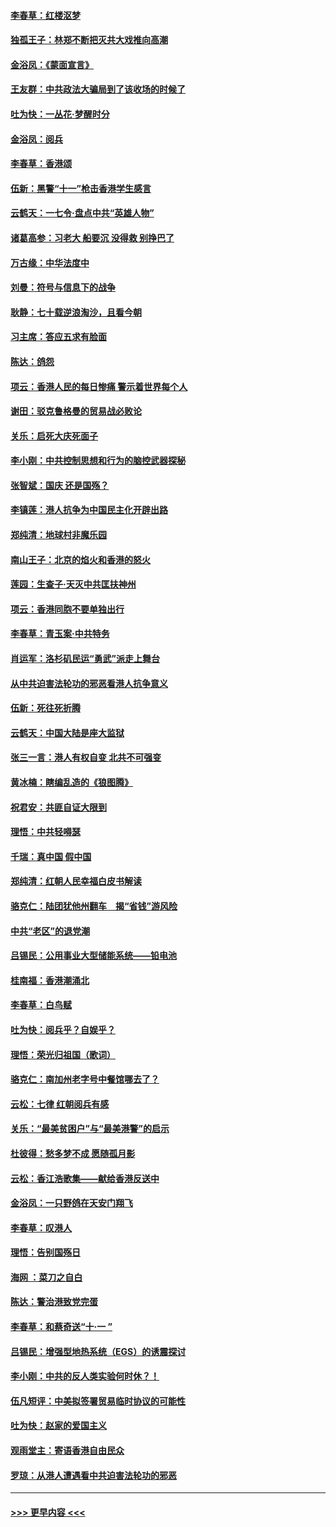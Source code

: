 #### [李春草：红楼沤梦](../pages/nsc993/n11569673.md?t=10052211) 
#### [独孤王子：林郑不断把灭共大戏推向高潮](../pages/nsc993/n11569381.md?t=10052211) 
#### [金浴凤：《蒙面宣言》](../pages/nsc993/n11569368.md?t=10052211) 
#### [王友群：中共政法大骗局到了该收场的时候了](../pages/nsc993/n11568940.md?t=10052211) 
#### [吐为快：一丛花‧梦醒时分](../pages/nsc993/n11567491.md?t=10052211) 
#### [金浴凤：阅兵](../pages/nsc993/n11567454.md?t=10052211) 
#### [李春草：香港颂](../pages/nsc993/n11567444.md?t=10052211) 
#### [伍新：黑警“十一”枪击香港学生感言](../pages/nsc993/n11567426.md?t=10052211) 
#### [云鹤天：一七令‧盘点中共“英雄人物”](../pages/nsc993/n11567091.md?t=10052211) 
#### [诸葛高参：习老大 船要沉 没得救 别挣巴了](../pages/nsc993/n11566976.md?t=10052211) 
#### [万古缘：中华法度中](../pages/nsc993/n11566726.md?t=10052211) 
#### [刘曼：符号与信息下的战争](../pages/nsc993/n11564655.md?t=10052211) 
#### [耿静：七十载逆浪淘沙，且看今朝](../pages/nsc993/n11564520.md?t=10052211) 
#### [习主席：答应五求有脸面](../pages/nsc993/n11563953.md?t=10052211) 
#### [陈达：鸽怨](../pages/nsc993/n11561879.md?t=10052211) 
#### [项云：香港人民的每日惨痛  警示着世界每个人](../pages/nsc993/n11559273.md?t=10052211) 
#### [谢田：驳克鲁格曼的贸易战必败论](../pages/nsc993/n11555840.md?t=10052211) 
#### [关乐：启死大庆死面子](../pages/nsc993/n11556823.md?t=10052211) 
#### [李小刚：中共控制思想和行为的脑控武器探秘](../pages/nsc993/n11556776.md?t=10052211) 
#### [张智斌：国庆  还是国殇？](../pages/nsc993/n11556617.md?t=10052211) 
#### [李镇莲：港人抗争为中国民主化开辟出路](../pages/nsc993/n11556570.md?t=10052211) 
#### [郑纯清：地球村非魔乐园](../pages/nsc993/n11555415.md?t=10052211) 
#### [南山王子：北京的焰火和香港的怒火](../pages/nsc993/n11555318.md?t=10052211) 
#### [莲园：生查子·天灭中共匡扶神州](../pages/nsc993/n11555302.md?t=10052211) 
#### [项云：香港同胞不要单独出行](../pages/nsc993/n11555276.md?t=10052211) 
#### [李春草：青玉案‧中共特务](../pages/nsc993/n11552356.md?t=10052211) 
#### [肖运军：洛杉矶民运“勇武”派走上舞台](../pages/nsc993/n11551595.md?t=10052211) 
#### [从中共迫害法轮功的邪恶看港人抗争意义](../pages/nsc993/n11540858.md?t=10052211) 
#### [伍新：死往死折腾](../pages/nsc993/n11550174.md?t=10052211) 
#### [云鹤天：中国大陆是座大监狱](../pages/nsc993/n11550155.md?t=10052211) 
#### [张三一言：港人有权自变 北共不可强变](../pages/nsc993/n11550132.md?t=10052211) 
#### [黄冰楠：瞎编乱造的《狼图腾》](../pages/nsc993/n11550082.md?t=10052211) 
#### [祝君安：共匪自证大限到](../pages/nsc993/n11550041.md?t=10052211) 
#### [理悟：中共轻嘚瑟](../pages/nsc993/n11547978.md?t=10052211) 
#### [千瑞：真中国 假中国](../pages/nsc993/n11547865.md?t=10052211) 
#### [郑纯清：红朝人民幸福白皮书解读](../pages/nsc993/n11547499.md?t=10052211) 
#### [骆克仁：陆团犹他州翻车　揭“省钱”游风险](../pages/nsc993/n11546977.md?t=10052211) 
#### [中共“老区”的退党潮](../pages/nsc993/n11545995.md?t=10052211) 
#### [吕锡民：公用事业大型储能系统——铅电池](../pages/nsc993/n11545701.md?t=10052211) 
#### [桂南福：香港潮涌北](../pages/nsc993/n11545682.md?t=10052211) 
#### [李春草：白鸟赋](../pages/nsc993/n11545663.md?t=10052211) 
#### [吐为快：阅兵乎？自娱乎？](../pages/nsc993/n11545625.md?t=10052211) 
#### [理悟：荣光归祖国（歌词）](../pages/nsc993/n11545616.md?t=10052211) 
#### [骆克仁：南加州老字号中餐馆哪去了？](../pages/nsc993/n11545120.md?t=10052211) 
#### [云松：七律 红朝阅兵有感](../pages/nsc993/n11542394.md?t=10052211) 
#### [关乐：“最美贫困户”与“最美港警”的启示](../pages/nsc993/n11542252.md?t=10052211) 
#### [杜彼得：愁多梦不成 愿随孤月影](../pages/nsc993/n11540296.md?t=10052211) 
#### [云松：香江浩歌集——献给香港反送中](../pages/nsc993/n11540149.md?t=10052211) 
#### [金浴凤：一只野鸽在天安门翔飞](../pages/nsc993/n11540280.md?t=10052211) 
#### [李春草：叹港人](../pages/nsc993/n11540119.md?t=10052211) 
#### [理悟：告别国殇日](../pages/nsc993/n11539610.md?t=10052211) 
#### [海网 ：菜刀之自白](../pages/nsc993/n11539597.md?t=10052211) 
#### [陈达：警治港致党完蛋](../pages/nsc993/n11538127.md?t=10052211) 
#### [李春草：和蔡奇送“十·一 ”](../pages/nsc993/n11537810.md?t=10052211) 
#### [吕锡民：增强型地热系统（EGS）的诱震探讨](../pages/nsc993/n11537765.md?t=10052211) 
#### [李小刚：中共的反人类实验何时休？！](../pages/nsc993/n11537669.md?t=10052211) 
#### [伍凡短评：中美拟签署贸易临时协议的可能性](../pages/nsc993/n11536773.md?t=10052211) 
#### [吐为快：赵家的爱国主义](../pages/nsc993/n11536750.md?t=10052211) 
#### [观雨堂主：寄语香港自由民众](../pages/nsc993/n11536735.md?t=10052211) 
#### [罗琼：从港人遭遇看中共迫害法轮功的邪恶](../pages/nsc993/n11507862.md?t=10052211) 

----
#### [ >>> 更早内容 <<< ](../indexes/nsc993-earlier.md)

